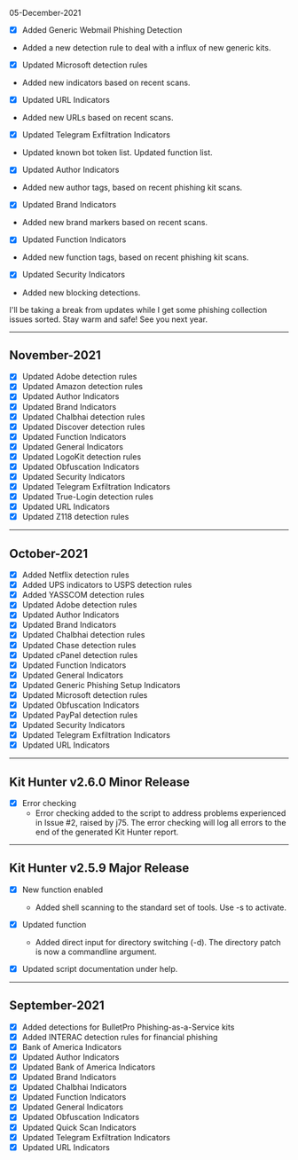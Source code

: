 05-December-2021
- [x] Added Generic Webmail Phishing Detection
* Added a new detection rule to deal with a influx of new generic kits.

- [x] Updated Microsoft detection rules
* Added new indicators based on recent scans.

- [x] Updated URL Indicators
* Added new URLs based on recent scans.

- [x] Updated Telegram Exfiltration Indicators
* Updated known bot token list. Updated function list.

- [x] Updated Author Indicators
* Added new author tags, based on recent phishing kit scans.

- [x] Updated Brand Indicators
* Added new brand markers based on recent scans.

- [x] Updated Function Indicators
* Added new function tags, based on recent phishing kit scans.

- [x] Updated Security Indicators
* Added new blocking detections.

I'll be taking a break from updates while I get some phishing collection issues sorted. Stay warm and safe! See you next year.

---
## November-2021
- [x] Updated Adobe detection rules
- [x] Updated Amazon detection rules
- [x] Updated Author Indicators
- [x] Updated Brand Indicators
- [x] Updated Chalbhai detection rules
- [x] Updated Discover detection rules
- [x] Updated Function Indicators
- [x] Updated General Indicators
- [x] Updated LogoKit detection rules
- [x] Updated Obfuscation Indicators
- [x] Updated Security Indicators
- [x] Updated Telegram Exfiltration Indicators
- [x] Updated True-Login detection rules
- [x] Updated URL Indicators
- [x] Updated Z118 detection rules

---
## October-2021

- [x] Added Netflix detection rules
- [x] Added UPS indicators to USPS detection rules
- [x] Added YASSCOM detection rules
- [x] Updated Adobe detection rules
- [x] Updated Author Indicators
- [x] Updated Brand Indicators
- [x] Updated Chalbhai detection rules
- [x] Updated Chase detection rules
- [x] Updated cPanel detection rules
- [x] Updated Function Indicators
- [x] Updated General Indicators
- [x] Updated Generic Phishing Setup Indicators
- [x] Updated Microsoft detection rules
- [x] Updated Obfuscation Indicators
- [x] Updated PayPal detection rules
- [x] Updated Security Indicators
- [x] Updated Telegram Exfiltration Indicators
- [x] Updated URL Indicators

---
## Kit Hunter v2.6.0 Minor Release

- [x] Error checking
  * Error checking added to the script to address problems experienced in Issue #2, raised by j75.
    The error checking will log all errors to the end of the generated Kit Hunter report.

---
## Kit Hunter v2.5.9 Major Release

- [x] New function enabled
  * Added shell scanning to the standard set of tools. Use -s to activate.

- [x] Updated function
  * Added direct input for directory switching (-d). The directory patch is now a commandline argument.

- [x] Updated script documentation under help.

---
## September-2021

- [x] Added detections for BulletPro Phishing-as-a-Service kits
- [x] Added INTERAC detection rules for financial phishing
- [x] Bank of America Indicators
- [x] Updated Author Indicators
- [x] Updated Bank of America Indicators
- [x] Updated Brand Indicators
- [x] Updated Chalbhai Indicators
- [x] Updated Function Indicators
- [x] Updated General Indicators
- [x] Updated Obfuscation Indicators
- [x] Updated Quick Scan Indicators
- [x] Updated Telegram Exfiltration Indicators
- [x] Updated URL Indicators